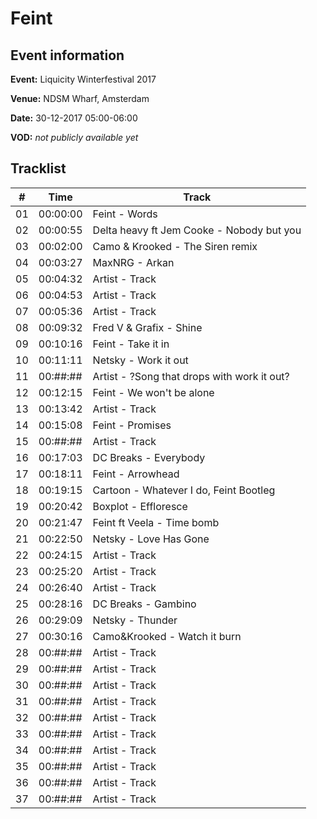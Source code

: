 # Feint
## Event information
**Event:** Liquicity Winterfestival 2017

**Venue:** NDSM Wharf, Amsterdam

**Date:** 30-12-2017 05:00-06:00

**VOD:** *not publicly available yet*

## Tracklist
| \#  | Time     | Track                                                                                          |
| --- | -------- | ---------------------------------------------------------------------------------------------- |
| 01  | 00:00:00 | Feint - Words                                                     |
| 02  | 00:00:55 | Delta heavy ft Jem Cooke - Nobody but you                                  |
| 03  | 00:02:00 | Camo & Krooked - The Siren remix                                                                |
| 04  | 00:03:27 | MaxNRG - Arkan                                                                      |
| 05  | 00:04:32 | Artist - Track                                                                  |
| 06  | 00:04:53 | Artist - Track                                             |
| 07  | 00:05:36 | Artist - Track                                                        |
| 08  | 00:09:32 | Fred V & Grafix - Shine                                                                 |
| 09  | 00:10:16 | Feint - Take it in                                                                     |
| 10  | 00:11:11 | Netsky - Work it out                                          |
| 11  | 00:##:## | Artist - ?Song that drops with work it out?                                           |
| 12  | 00:12:15 | Feint - We won't be alone                         |
| 13  | 00:13:42 | Artist - Track                         |
| 14  | 00:15:08 | Feint - Promises                          |
| 15  | 00:##:## | Artist - Track                       |
| 16  | 00:17:03 | DC Breaks - Everybody                           |
| 17  | 00:18:11 | Feint - Arrowhead                          |
| 18  | 00:19:15 | Cartoon - Whatever I do, Feint Bootleg                         |
| 19  | 00:20:42 | Boxplot - Effloresce                          |
| 20  | 00:21:47 | Feint ft Veela - Time bomb                         |
| 21  | 00:22:50 | Netsky - Love Has Gone                         |
| 22  | 00:24:15 | Artist - Track                          |
| 23  | 00:25:20 | Artist - Track                          |
| 24  | 00:26:40 | Artist - Track                          |
| 25  | 00:28:16 | DC Breaks - Gambino                       |
| 26  | 00:29:09 | Netsky - Thunder                        |
| 27  | 00:30:16 | Camo&Krooked - Watch it burn                        |
| 28  | 00:##:## | Artist - Track                          |
| 29  | 00:##:## | Artist - Track                         |
| 30  | 00:##:## | Artist - Track                          |
| 31  | 00:##:## | Artist - Track                        |
| 32  | 00:##:## | Artist - Track                         |
| 33  | 00:##:## | Artist - Track                         |
| 34  | 00:##:## | Artist - Track                          |
| 35  | 00:##:## | Artist - Track                         |
| 36  | 00:##:## | Artist - Track                         |
| 37  | 00:##:## | Artist - Track                          |

